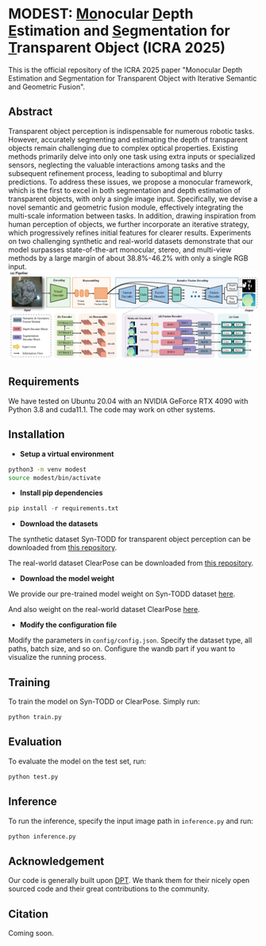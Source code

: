 # **MODEST: <ins>Mo</ins>nocular <ins>D</ins>epth <ins>E</ins>stimation and <ins>S</ins>egmentation for <ins>T</ins>ransparent Object (ICRA 2025)**

This is the official repository of the ICRA 2025 paper "Monocular Depth Estimation and Segmentation for Transparent Object with Iterative Semantic and Geometric Fusion".

## Abstract

Transparent object perception is indispensable for numerous robotic tasks. However, accurately segmenting and estimating the depth of transparent objects remain challenging due to complex optical properties. Existing methods primarily delve into only one task using extra inputs or specialized sensors, neglecting the valuable interactions among tasks and the subsequent refinement process, leading to suboptimal and blurry predictions. To address these issues, we propose a monocular framework, which is the first to excel in both segmentation and depth estimation of transparent objects, with only a single image input. Specifically, we devise a novel semantic and geometric fusion module, effectively integrating the multi-scale information between tasks. In addition, drawing inspiration from human perception of objects, we further incorporate an iterative strategy, which progressively refines initial features for clearer results. Experiments on two challenging synthetic and real-world datasets demonstrate that our model surpasses state-of-the-art monocular, stereo, and multi-view methods by a large margin of about 38.8%-46.2% with only a single RGB input.
![](https://github.com/L-J-Yuan/MODEST/blob/main/images/frame.png)
## Requirements

We have tested on Ubuntu 20.04 with an NVIDIA GeForce RTX 4090 with Python 3.8 and cuda11.1. The code may work on other systems. 

## Installation

- **Setup a virtual environment**

``` bash
python3 -m venv modest
source modest/bin/activate
```

- **Install pip dependencies**

```python
pip install -r requirements.txt
```

- **Download the datasets**

The synthetic dataset Syn-TODD for transparent object perception can be downloaded from [this repository](https://github.com/ac-rad/MVTrans).

The real-world dataset ClearPose can be downloaded from [this repository](https://github.com/opipari/ClearPose).

- **Download the model weight**

We provide our pre-trained model weight on Syn-TODD dataset [here](https://drive.google.com/file/d/1haxiir4PdBNE9Zr1AA4D9bVJ4KCzqa8v/view?usp=sharing).

And also weight on the real-world dataset ClearPose [here](https://drive.google.com/file/d/1798AE_u6KrMV6mpUGBxz_jaLrg_21A39/view?usp=sharing).

- **Modify the configuration file**

Modify the parameters in `config/config.json`. Specify the dataset type, all paths, batch size, and so on. Configure the wandb part if you want to visualize the running process.

## Training

To train the model on Syn-TODD or ClearPose. Simply run:

```bash
python train.py
```

## Evaluation

To evaluate the model on the test set, run:

```bash
python test.py
```

## Inference

To run the inference, specify the input image path in `inference.py` and run:

```bash
python inference.py
```

## Acknowledgement

Our code is generally built upon [DPT](https://github.com/antocad/FocusOnDepth?tab=readme-ov-file). We thank them for their nicely open sourced code and their great contributions to the community.

## Citation

Coming soon.
